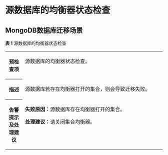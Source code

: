 # 源数据库的均衡器状态检查<a name="drs_16_0106"></a>

## MongoDB数据库迁移场景<a name="section834844911539"></a>

**表 1**  源数据库的均衡器状态检查

<a name="table1286312219628"></a>
<table><tbody><tr id="row1333815319628"><th class="firstcol" valign="top" width="11%" id="mcps1.2.3.1.1"><p id="p16418526191940"><a name="p16418526191940"></a><a name="p16418526191940"></a><strong id="b13549013191940"><a name="b13549013191940"></a><a name="b13549013191940"></a>预检查项</strong></p>
</th>
<td class="cellrowborder" valign="top" width="89%" headers="mcps1.2.3.1.1 "><p id="p59157410191053"><a name="p59157410191053"></a><a name="p59157410191053"></a>源数据库的均衡器状态检查。</p>
</td>
</tr>
<tr id="row59198819628"><th class="firstcol" valign="top" width="11%" id="mcps1.2.3.2.1"><p id="p12227812191940"><a name="p12227812191940"></a><a name="p12227812191940"></a><strong id="b42941445191940"><a name="b42941445191940"></a><a name="b42941445191940"></a>描述</strong></p>
</th>
<td class="cellrowborder" valign="top" width="89%" headers="mcps1.2.3.2.1 "><p id="p2174934014558"><a name="p2174934014558"></a><a name="p2174934014558"></a>源数据库若存在均衡器打开的集合，则会导致迁移失败。</p>
</td>
</tr>
<tr id="row5971331319628"><th class="firstcol" valign="top" width="11%" id="mcps1.2.3.3.1"><p id="p31582987191940"><a name="p31582987191940"></a><a name="p31582987191940"></a><strong id="b15811431191940"><a name="b15811431191940"></a><a name="b15811431191940"></a>告警提示及<strong id="b117671048113514"><a name="b117671048113514"></a><a name="b117671048113514"></a>处理建议</strong></strong></p>
</th>
<td class="cellrowborder" valign="top" width="89%" headers="mcps1.2.3.3.1 "><p id="p125951206366"><a name="p125951206366"></a><a name="p125951206366"></a><strong id="b35951920103617"><a name="b35951920103617"></a><a name="b35951920103617"></a>失败原因：</strong>源数据库存在均衡器打开的集合。</p>
<p id="p12728194805510"><a name="p12728194805510"></a><a name="p12728194805510"></a><strong id="b019935955510"><a name="b019935955510"></a><a name="b019935955510"></a>处理建议：</strong>请关闭集合均衡器。</p>
</td>
</tr>
</tbody>
</table>

